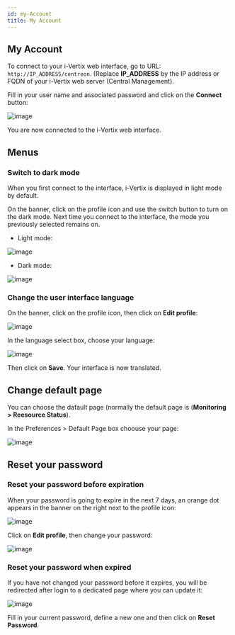 ```yaml
---
id: my-Account
title: My Account
---
```


## My Account

To connect to your i-Vertix web interface, go to URL: `http://IP_ADDRESS/centreon`. (Replace **IP_ADDRESS** by the IP address or FQDN of your i-Vertix web server (Central Management).

Fill in your user name and associated password and click on the **Connect** button:

![image](../../assets/administration/my-account/aconnection.png)

You are now connected to the i-Vertix web interface.

## Menus



### Switch to dark mode

When you first connect to the interface, i-Vertix is displayed in light mode by default.

On the banner, click on the profile icon and use the switch button to turn on the dark mode.
Next time you connect to the interface, the mode you previously selected remains on.

- Light mode:

![image](../../assets/administration/my-account/menu_light_mode.png)

- Dark mode:

![image](../../assets/administration/my-account/menu_dark_mode.png)


### Change the user interface language

On the banner, click on the profile icon, then click on **Edit profile**:

![image](../../assets/administration/my-account/menu_edit_profile.png)

In the language select box, choose your language:

![image](../../assets/administration/my-account/change_language.png)

Then click on **Save**. Your interface is now translated.



## Change default page

You can choose the dafault page (normally the default page is (**Monitoring > Reesource Status**).

In the Preferences > Default Page box choouse your page:

![image](../../assets/administration/my-account/default_page.png)



## Reset your password

### Reset your password before expiration

When your password is going to expire in the next 7 days, an orange dot appears in the banner on the right
next to the profile icon:

![image](../../assets/administration/my-account/password_will_expire.png)

Click on **Edit profile**, then change your password:

![image](../../assets/administration/my-account/password_expiration.png)

### Reset your password when expired

If you have not changed your password before it expires, you will be redirected after login
to a dedicated page where you can update it:

![image](../../assets/administration/my-account/password_expired.png)

Fill in your current password, define a new one and then click on **Reset Password**.